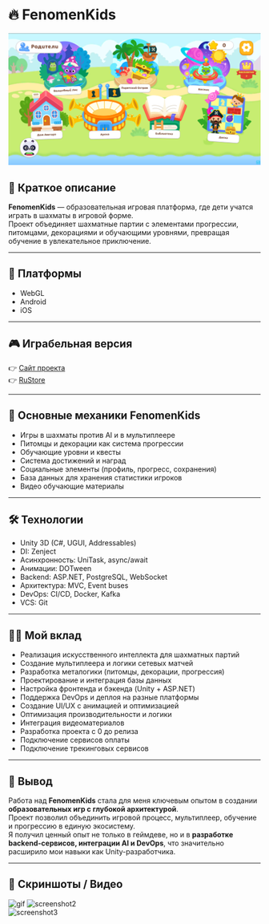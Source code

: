 # 🔥 FenomenKids

<div align="center"><img src="data/fenomen_main_image.png" width="800" /></div>

## 📌 Краткое описание
**FenomenKids** — образовательная игровая платформа, где дети учатся играть в шахматы в игровой форме.  
Проект объединяет шахматные партии с элементами прогрессии, питомцами, декорациями и обучающими уровнями, превращая обучение в увлекательное приключение.  

---

## 🚀 Платформы
- WebGL  
- Android  
- iOS  

---

## 🎮 Играбельная версия
👉 [Сайт проекта](https://fenomen-kids.ru/site/)  
👉 [RuStore](https://www.rustore.ru/catalog/app/com.DefaultCompany.FenomenKids)  

---

## 🧠 Основные механики FenomenKids
- Игры в шахматы против AI и в мультиплеере  
- Питомцы и декорации как система прогрессии  
- Обучающие уровни и квесты  
- Система достижений и наград  
- Социальные элементы (профиль, прогресс, сохранения)  
- База данных для хранения статистики игроков
- Видео обучающие материалы   

---

## 🛠 Технологии
- Unity 3D (C#, UGUI, Addressables)  
- DI: Zenject 
- Асинхронность: UniTask, async/await  
- Анимации: DOTween  
- Backend: ASP.NET, PostgreSQL, WebSocket  
- Архитектура: MVC, Event buses  
- DevOps: CI/CD, Docker, Kafka 
- VCS: Git  

---

## 👩‍💻 Мой вклад
- Реализация искусственного интеллекта для шахматных партий  
- Создание мультиплеера и логики сетевых матчей  
- Разработка металогики (питомцы, декорации, прогрессия)  
- Проектирование и интеграция базы данных  
- Настройка фронтенда и бэкенда (Unity + ASP.NET)  
- Поддержка DevOps и деплоя на разные платформы  
- Создание UI/UX с анимацией и оптимизацией  
- Оптимизация производительности и логики
- Интеграция видеоматериалов
- Разработка проекта с 0 до релиза
- Подключение сервисов оплаты
- Подключение трекинговых сервисов  

---

## 🏁 Вывод
Работа над **FenomenKids** стала для меня ключевым опытом в создании **образовательных игр с глубокой архитектурой**.  
Проект позволил объединить игровой процесс, мультиплеер, обучение и прогрессию в единую экосистему.  
Я получил ценный опыт не только в геймдеве, но и в **разработке backend-сервисов, интеграции AI и DevOps**, что значительно расширило мои навыки как Unity-разработчика.  

---

## 📸 Скриншоты / Видео

![gif](data/MainMenuGif.gif) 
![screenshot2](fenomenkids2.jpg)  
![screenshot3](fenomenkids3.jpg)

